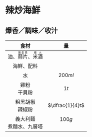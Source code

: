 <style>
.markdown-section h1 {
    background-image: url(./notes/recipes/義大利麵/img/辣炒海鮮.jpg);
}

.markdown-section h1::after {
    content: "Toscanini";
}
</style>

# 辣炒海鮮

## 爆香／調味／收汁

|                                 食材                                 |         量         |
| :------------------------------------------------------------------: | :----------------: |
| 油、<ruby>蒜片<rt>煸金黃</rt></ruby>、<ruby>米酒<rt>離火</rt></ruby> |                    |
|                              海鮮、配料                              |                    |
|                                  水                                  |      $200ml$       |
|                           雞粉<br />干貝粉                           |        $1t$        |
|                         粗黑胡椒<br />辣椒粉                         |  $\dfrac{1}{4}t$   |
|                     義大利麵<br />煮麵水、九層塔                     | $100g$<br />&nbsp; |
